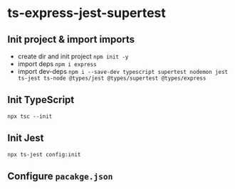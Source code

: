 # ts-express-jest-supertest

## Init project & import imports

- create dir and init project `npm init -y`
- import deps `npm i express`
- import dev-deps `npm i --save-dev typescript supertest nodemon jest ts-jest ts-node @types/jest @types/supertest @types/express`

## Init TypeScript

`npx tsc --init`

## Init Jest

`npx ts-jest config:init`

## Configure `pacakge.json`
